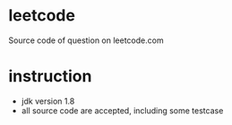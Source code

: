 # leetcode
Source code of question on leetcode.com

# instruction

* jdk version 1.8
* all source code are accepted, including some testcase

